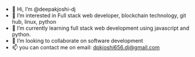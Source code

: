 - 👋 Hi, I’m @deepakjoshi-dj
- 👀 I’m interested in Full stack web developer, blockchain technology, git hub, linux, python
- 🌱 I’m currently learning full stack web development using javascript and python.
- 💞️ I’m looking to collaborate on software development
- 📫 you can contact me on email: dpkjoshi656.dj@gmail.com

<!---
deepakjoshi-dj/deepakjoshi-dj is a ✨ special ✨ repository because its `README.md` (this file) appears on your GitHub profile.
You can click the Preview link to take a look at your changes.
--->
